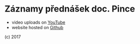 # Záznamy přednášek doc. Pince

* video uploads on [YouTube](https://www.youtube.com/channel/UCEQZNCGGr2SgUb3LNp0-qaA/playlists)
* website hosted on [Github](https://github.com/oikumena/oikumena.github.io)

(c) 2017
